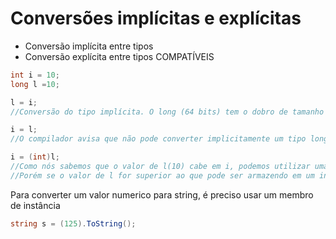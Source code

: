 # Conversões implícitas e explícitas

- Conversão implícita entre tipos
- Conversão explícita entre tipos COMPATÍVEIS

```c#
int i = 10;
long l =10;

l = i;
//Conversão do tipo implícita. O long (64 bits) tem o dobro de tamanho do int (32 bits), de modo que conseguimos colocar o valor de i em l.

i = l;
//O compilador avisa que não pode converter implicitamente um tipo long em um tipo inteiro

i = (int)l;
//Como nós sabemos que o valor de l(10) cabe em i, podemos utilizar uma conversão explícita.
//Porém se o valor de l for superior ao que pode ser armazendo em um inteiro, pode ocorrer a perda de dados.
```

Para converter um valor numerico para string, é preciso usar um membro de instância

```c#
string s = (125).ToString();
```
